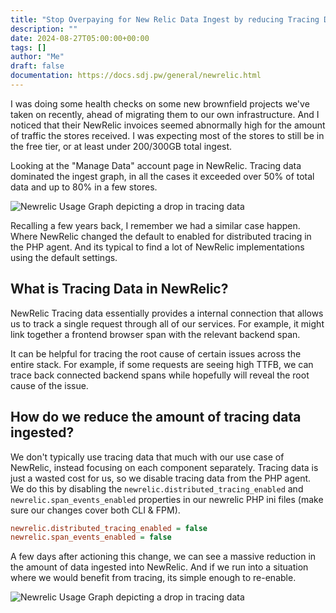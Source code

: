```yaml
---
title: "Stop Overpaying for New Relic Data Ingest by reducing Tracing Data"
description: ""
date: 2024-08-27T05:00:00+00:00
tags: []
author: "Me"
draft: false
documentation: https://docs.sdj.pw/general/newrelic.html
---
```


I was doing some health checks on some new brownfield projects we've taken on recently, ahead of migrating them to our own infrastructure. And I noticed that their NewRelic invoices seemed abnormally high for the amount of traffic the stores received. I was expecting most of the stores to still be in the free tier, or at least under 200/300GB total ingest.

Looking at the "Manage Data" account page in NewRelic. Tracing data dominated the ingest graph, in all the cases it exceeded over 50% of total data and up to 80% in a few stores.

![Newrelic Usage Graph depicting a drop in tracing data](/images/nr_usage_data.jpg)

Recalling a few years back, I remember we had a similar case happen. Where NewRelic changed the default to enabled for distributed tracing in the PHP agent. And its typical to find a lot of NewRelic implementations using the default settings.


## What is Tracing Data in NewRelic?
NewRelic Tracing data essentially provides a internal connection that allows us to track a single request through all of our services. For example, it might link together a frontend browser span with the relevant backend span.

It can be helpful for tracing the root cause of certain issues across the entire stack. For example, if some requests are seeing high TTFB, we can trace back connected backend spans while hopefully will reveal the root cause of the issue.

## How do we reduce the amount of tracing data ingested?
We don't typically use tracing data that much with our use case of NewRelic, instead focusing on each component separately. Tracing data is just a wasted cost for us, so we disable tracing data from the PHP agent. We do this by disabling the `newrelic.distributed_tracing_enabled` and `newrelic.span_events_enabled` properties in our newrelic PHP ini files (make sure our changes cover both CLI & FPM).

```ini
newrelic.distributed_tracing_enabled = false
newrelic.span_events_enabled = false
```

A few days after actioning this change, we can see a massive reduction in the amount of data ingested into NewRelic. And if we run into a situation where we would benefit from tracing, its simple enough to re-enable.

![Newrelic Usage Graph depicting a drop in tracing data](/images/nr_tracing_ingest_reduction.jpg)
